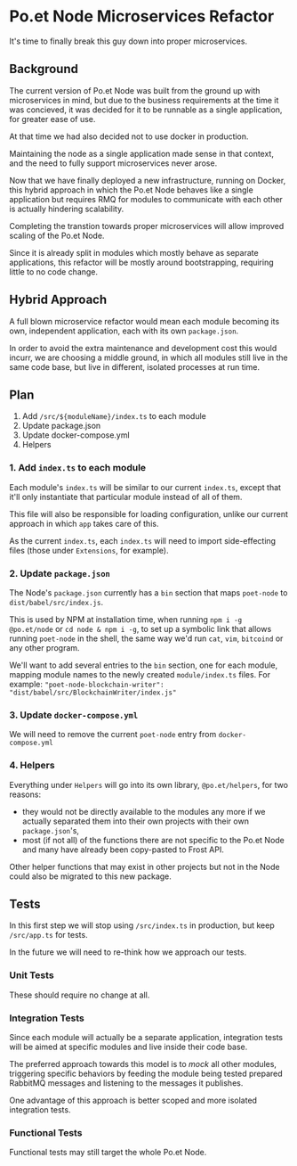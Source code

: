 # Po.et Node Microservices Refactor

It's time to finally break this guy down into proper microservices.

## Background

The current version of Po.et Node was built from the ground up with microservices in mind, but due to the business requirements at the time it was concieved, it was decided for it to be runnable as a single application, for greater ease of use.

At that time we had also decided not to use docker in production.

Maintaining the node as a single application made sense in that context, and the need to fully support microservices never arose.

Now that we have finally deployed a new infrastructure, running on Docker, this hybrid approach in which the Po.et Node behaves like a single application but requires RMQ for modules to communicate with each other is actually hindering  scalability. 

Completing the transtion towards proper microservices will allow improved scaling of the Po.et Node. 

Since it is already split in modules which mostly behave as separate applications, this refactor will be mostly around bootstrapping, requiring little to no code change.

## Hybrid Approach

A full blown microservice refactor would mean each module becoming its own, independent application, each with its own `package.json`.

In order to avoid the extra maintenance and development cost this would incurr, we are choosing a middle ground, in which all modules still live in the same code base, but live in different, isolated processes at run time.

## Plan

1. Add `/src/${moduleName}/index.ts` to each module
1. Update package.json
1. Update docker-compose.yml
1. Helpers

### 1. Add `index.ts` to each module

Each module's `index.ts` will be similar to our current `index.ts`, except that it'll only instantiate that particular module instead of all of them.

This file will also be responsible for loading configuration, unlike our current approach in which `app` takes care of this. 

As the current `index.ts`, each `index.ts` will need to import side-effecting files (those under `Extensions`, for example).

### 2. Update `package.json`

The Node's `package.json` currently has a `bin` section that maps `poet-node` to `dist/babel/src/index.js`.

This is used by NPM at installation time, when running `npm i -g @po.et/node` or `cd node & npm i -g`, to set up a symbolic link that allows running `poet-node` in the shell, the same way we'd run `cat`, `vim`, `bitcoind` or any other program.

We'll want to add several entries to the `bin` section, one for each module, mapping module names to the newly created `module/index.ts` files. For example: `"poet-node-blockchain-writer": "dist/babel/src/BlockchainWriter/index.js"`

### 3. Update `docker-compose.yml`

We will need to remove the current `poet-node` entry from `docker-compose.yml` 

### 4. Helpers

Everything under `Helpers` will go into its own library, `@po.et/helpers`, for two reasons:
- they would not be directly available to the modules any more if we actually separated them into their own projects with their own `package.json`'s, 
- most (if not all) of the functions there are not specific to the Po.et Node and many have already been copy-pasted to Frost API.

Other helper functions that may exist in other projects but not in the Node could also be migrated to this new package.

## Tests

In this first step we will stop using `/src/index.ts` in production, but keep `/src/app.ts` for tests. 

In the future we will need to re-think how we approach our tests. 

### Unit Tests

These should require no change at all.

### Integration Tests

Since each module will actually be a separate application, integration tests will be aimed at specific modules and live inside their code base. 

The preferred approach towards this model is to _mock_ all other modules, triggering specific behaviors by feeding the module being tested prepared RabbitMQ messages and listening to the messages it publishes.

One advantage of this approach is better scoped and more isolated integration tests.

### Functional Tests

Functional tests may still target the whole Po.et Node.
